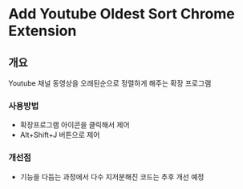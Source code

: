 # Add Youtube Oldest Sort Chrome Extension

## 개요
Youtube 채널 동영상을 오래된순으로 정렬하게 해주는 확장 프로그램

### 사용방법  
- 확장프로그램 아이콘을 클릭해서 제어
- Alt+Shift+J 버튼으로 제어

### 개선점  
- 기능을 다듬는 과정에서 다수 지저분해진 코드는 추후 개선 예정

